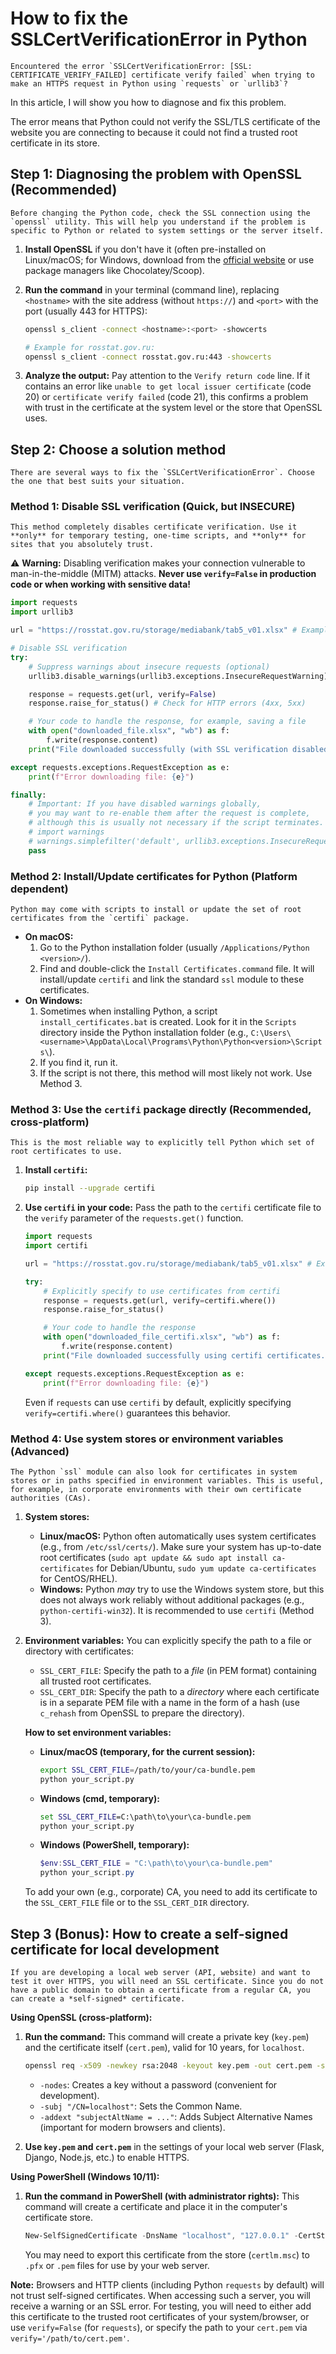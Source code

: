 # How to fix the SSLCertVerificationError in Python

    Encountered the error `SSLCertVerificationError: [SSL: CERTIFICATE_VERIFY_FAILED] certificate verify failed` when trying to make an HTTPS request in Python using `requests` or `urllib3`? 
In this article, I will show you how to diagnose and fix this problem.

The error means that Python could not verify the SSL/TLS certificate of the website you are connecting to because it could not find a trusted root certificate in its store.

## Step 1: Diagnosing the problem with OpenSSL (Recommended)

    Before changing the Python code, check the SSL connection using the `openssl` utility. This will help you understand if the problem is specific to Python or related to system settings or the server itself.

1.  **Install OpenSSL** if you don't have it (often pre-installed on Linux/macOS; for Windows, download from the [official website](https://www.openssl.org/source/) or use package managers like Chocolatey/Scoop).
2.  **Run the command** in your terminal (command line), replacing `<hostname>` with the site address (without `https://`) and `<port>` with the port (usually 443 for HTTPS):

    ```bash
    openssl s_client -connect <hostname>:<port> -showcerts

    # Example for rosstat.gov.ru:
    openssl s_client -connect rosstat.gov.ru:443 -showcerts
    ```
3.  **Analyze the output:** Pay attention to the `Verify return code` line. If it contains an error like `unable to get local issuer certificate` (code 20) or `certificate verify failed` (code 21), this confirms a problem with trust in the certificate at the system level or the store that OpenSSL uses.

## Step 2: Choose a solution method

    There are several ways to fix the `SSLCertVerificationError`. Choose the one that best suits your situation.

### Method 1: Disable SSL verification (Quick, but INSECURE)

    This method completely disables certificate verification. Use it **only** for temporary testing, one-time scripts, and **only** for sites that you absolutely trust.

⚠️ **Warning:** Disabling verification makes your connection vulnerable to man-in-the-middle (MITM) attacks. **Never use `verify=False` in production code or when working with sensitive data!**

```python
import requests
import urllib3

url = "https://rosstat.gov.ru/storage/mediabank/tab5_v01.xlsx" # Example URL

# Disable SSL verification
try:
    # Suppress warnings about insecure requests (optional)
    urllib3.disable_warnings(urllib3.exceptions.InsecureRequestWarning)

    response = requests.get(url, verify=False)
    response.raise_for_status() # Check for HTTP errors (4xx, 5xx)

    # Your code to handle the response, for example, saving a file
    with open("downloaded_file.xlsx", "wb") as f:
        f.write(response.content)
    print("File downloaded successfully (with SSL verification disabled).")

except requests.exceptions.RequestException as e:
    print(f"Error downloading file: {e}")

finally:
    # Important: If you have disabled warnings globally,
    # you may want to re-enable them after the request is complete,
    # although this is usually not necessary if the script terminates.
    # import warnings
    # warnings.simplefilter('default', urllib3.exceptions.InsecureRequestWarning)
    pass
```

### Method 2: Install/Update certificates for Python (Platform dependent)

    Python may come with scripts to install or update the set of root certificates from the `certifi` package.

*   **On macOS:**
    1.  Go to the Python installation folder (usually `/Applications/Python <version>/`).
    2.  Find and double-click the `Install Certificates.command` file. It will install/update `certifi` and link the standard `ssl` module to these certificates.
*   **On Windows:**
    1.  Sometimes when installing Python, a script `install_certificates.bat` is created. Look for it in the `Scripts` directory inside the Python installation folder (e.g., `C:\Users\<username>\AppData\Local\Programs\Python\Python<version>\Scripts\`).
    2.  If you find it, run it.
    3.  If the script is not there, this method will most likely not work. Use Method 3.

### Method 3: Use the `certifi` package directly (Recommended, cross-platform)

    This is the most reliable way to explicitly tell Python which set of root certificates to use.

1.  **Install `certifi`:**
    ```bash
    pip install --upgrade certifi
    ```
2.  **Use `certifi` in your code:** Pass the path to the `certifi` certificate file to the `verify` parameter of the `requests.get()` function.

    ```python
    import requests
    import certifi

    url = "https://rosstat.gov.ru/storage/mediabank/tab5_v01.xlsx" # Example URL

    try:
        # Explicitly specify to use certificates from certifi
        response = requests.get(url, verify=certifi.where())
        response.raise_for_status()

        # Your code to handle the response
        with open("downloaded_file_certifi.xlsx", "wb") as f:
            f.write(response.content)
        print("File downloaded successfully using certifi certificates.")

    except requests.exceptions.RequestException as e:
        print(f"Error downloading file: {e}")
    ```
    Even if `requests` can use `certifi` by default, explicitly specifying `verify=certifi.where()` guarantees this behavior.

### Method 4: Use system stores or environment variables (Advanced)

    The Python `ssl` module can also look for certificates in system stores or in paths specified in environment variables. This is useful, for example, in corporate environments with their own certificate authorities (CAs).

1.  **System stores:**
    *   **Linux/macOS:** Python often automatically uses system certificates (e.g., from `/etc/ssl/certs/`). Make sure your system has up-to-date root certificates (`sudo apt update && sudo apt install ca-certificates` for Debian/Ubuntu, `sudo yum update ca-certificates` for CentOS/RHEL).
    *   **Windows:** Python *may* try to use the Windows system store, but this does not always work reliably without additional packages (e.g., `python-certifi-win32`). It is recommended to use `certifi` (Method 3).
2.  **Environment variables:** You can explicitly specify the path to a file or directory with certificates:
    *   `SSL_CERT_FILE`: Specify the path to a *file* (in PEM format) containing all trusted root certificates.
    *   `SSL_CERT_DIR`: Specify the path to a *directory* where each certificate is in a separate PEM file with a name in the form of a hash (use `c_rehash` from OpenSSL to prepare the directory).

    **How to set environment variables:**

    *   **Linux/macOS (temporary, for the current session):**
        ```bash
        export SSL_CERT_FILE=/path/to/your/ca-bundle.pem
        python your_script.py
        ```
    *   **Windows (cmd, temporary):**
        ```cmd
        set SSL_CERT_FILE=C:\path\to\your\ca-bundle.pem
        python your_script.py
        ```
    *   **Windows (PowerShell, temporary):**
        ```powershell
        $env:SSL_CERT_FILE = "C:\path\to\your\ca-bundle.pem"
        python your_script.py
        ```
    To add your own (e.g., corporate) CA, you need to add its certificate to the `SSL_CERT_FILE` file or to the `SSL_CERT_DIR` directory.

## Step 3 (Bonus): How to create a self-signed certificate for local development

    If you are developing a local web server (API, website) and want to test it over HTTPS, you will need an SSL certificate. Since you do not have a public domain to obtain a certificate from a regular CA, you can create a *self-signed* certificate.

**Using OpenSSL (cross-platform):**

1.  **Run the command:** This command will create a private key (`key.pem`) and the certificate itself (`cert.pem`), valid for 10 years, for `localhost`.

    ```bash
    openssl req -x509 -newkey rsa:2048 -keyout key.pem -out cert.pem -sha256 -days 3650 -nodes -subj "/CN=localhost" -addext "subjectAltName = DNS:localhost,IP:127.0.0.1"
    ```
    *   `-nodes`: Creates a key without a password (convenient for development).
    *   `-subj "/CN=localhost"`: Sets the Common Name.
    *   `-addext "subjectAltName = ..."`: Adds Subject Alternative Names (important for modern browsers and clients).

2.  **Use `key.pem` and `cert.pem`** in the settings of your local web server (Flask, Django, Node.js, etc.) to enable HTTPS.

**Using PowerShell (Windows 10/11):**

1.  **Run the command in PowerShell (with administrator rights):** This command will create a certificate and place it in the computer's certificate store.

    ```powershell
    New-SelfSignedCertificate -DnsName "localhost", "127.0.0.1" -CertStoreLocation "cert:\LocalMachine\My" -NotAfter (Get-Date).AddYears(5) -FriendlyName "My Localhost Dev Cert"
    ```
    You may need to export this certificate from the store (`certlm.msc`) to `.pfx` or `.pem` files for use by your web server.

**Note:** Browsers and HTTP clients (including Python `requests` by default) will not trust self-signed certificates. When accessing such a server, you will receive a warning or an SSL error. For testing, you will need to either add this certificate to the trusted root certificates of your system/browser, or use `verify=False` (for `requests`), or specify the path to your `cert.pem` via `verify='/path/to/cert.pem'`.
